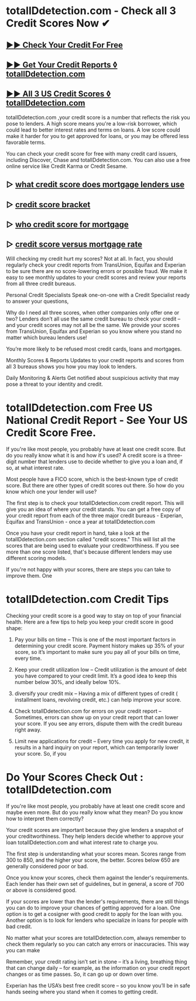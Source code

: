 # totalIDdetection.com - Check all 3 Credit Scores Now ✔

## [▶▶ Check Your Credit For Free](https://bit.ly/score247)
## [▶▶ Get Your Credit Reports ◊ totalIDdetection.com](https://bit.ly/score247)
## [▶▶ All 3 US Credit Scores ◊ totalIDdetection.com](https://bit.ly/score247)


totalIDdetection.com ,your credit score is a number that reflects the risk you pose to lenders. A high score means you're a low-risk borrower, which could lead to better interest rates and terms on loans. A low score could make it harder for you to get approved for loans, or you may be offered less favorable terms.

You can check your credit score for free with many credit card issuers, including Discover, Chase and totalIDdetection.com. You can also use a free online service like Credit Karma or Credit Sesame.

## ▷ [what credit score does mortgage lenders use](https://bit.ly/score247)
## ▷ [credit score bracket](https://bit.ly/score247)
## ▷ [who credit score for mortgage](https://bit.ly/score247)
## ▷ [credit score versus mortgage rate](https://bit.ly/score247)

Will checking my credit hurt my scores?
Not at all. In fact, you should regularly check your credit reports from TransUnion, Equifax and Experian to be sure there are no score-lowering errors or possible fraud. We make it easy to see monthly updates to your credit scores and review your reports from all three credit bureaus.

Personal Credit Specialists
Speak one-on-one with a Credit Specialist ready to answer your questions,  

Why do I need all three scores, when other companies only offer one or two?
Lenders don’t all use the same credit bureau to check your credit – and your credit scores may not all be the same. We provide your scores from TransUnion, Equifax and Experian so you know where you stand no matter which bureau lenders use!

You’re more likely to be refused most credit cards, loans and mortgages.

Monthly Scores & Reports
Updates to your credit reports and scores from all 3 bureaus shows you how you may look to lenders.

Daily Monitoring & Alerts
Get notified about suspicious activity that may pose a threat to your identity and credit.

# totalIDdetection.com Free US National Credit Report - See Your US Credit Score Free.

If you're like most people, you probably have at least one credit score. But do you really know what it is and how it's used? A credit score is a three-digit number that lenders use to decide whether to give you a loan and, if so, at what interest rate.

Most people have a FICO score, which is the best-known type of credit score. But there are other types of credit scores out there. So how do you know which one your lender will use?

The first step is to check your totalIDdetection.com credit report. This will give you an idea of where your credit stands. You can get a free copy of your credit report from each of the three major credit bureaus - Experian, Equifax and TransUnion - once a year at totalIDdetection.com

Once you have your credit report in hand, take a look at the totalIDdetection.com section called "credit scores." This will list all the scores that are being used to evaluate your creditworthiness. If you see more than one score listed, that's because different lenders may use different scoring models.

If you're not happy with your scores, there are steps you can take to improve them. One

# totalIDdetection.com Credit Tips

Checking your credit score is a good way to stay on top of your financial health. Here are a few tips to help you keep your credit score in good shape:

1. Pay your bills on time – This is one of the most important factors in determining your credit score. Payment history makes up 35% of your score, so it’s important to make sure you pay all of your bills on time, every time.

2. Keep your credit utilization low – Credit utilization is the amount of debt you have compared to your credit limit. It’s a good idea to keep this number below 30%, and ideally below 10%.

3. diversify your credit mix – Having a mix of different types of credit ( installment loans, revolving credit, etc.) can help improve your score.

4. Check totalIDdetection.com for errors on your credit report – Sometimes, errors can show up on your credit report that can lower your score. If you see any errors, dispute them with the credit bureau right away.

5. Limit new applications for credit – Every time you apply for new credit, it results in a hard inquiry on your report, which can temporarily lower your score. So, if you

# Do Your Scores Check Out : totalIDdetection.com

If you're like most people, you probably have at least one credit score and maybe even more. But do you really know what they mean? Do you know how to interpret them correctly?

Your credit scores are important because they give lenders a snapshot of your creditworthiness. They help lenders decide whether to approve your loan totalIDdetection.com and what interest rate to charge you.

The first step is understanding what your scores mean. Scores range from 300 to 850, and the higher your score, the better. Scores below 650 are generally considered poor or bad.

Once you know your scores, check them against the lender's requirements. Each lender has their own set of guidelines, but in general, a score of 700 or above is considered good.

If your scores are lower than the lender's requirements, there are still things you can do to improve your chances of getting approved for a loan. One option is to get a cosigner with good credit to apply for the loan with you. Another option is to look for lenders who specialize in loans for people with bad credit.

No matter what your scores are totalIDdetection.com, always remember to check them regularly so you can catch any errors or inaccuracies. This way you can make

Remember, your credit rating isn’t set in stone – it’s a living, breathing thing that can change daily – for example, as the information on your credit report changes or as time passes. So, it can go up or down over time.

Experian has the USA’s best free credit score – so you know you’ll be in safe hands seeing where you stand when it comes to getting credit.
